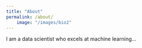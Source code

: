 ```yaml
---
title: "About"
permalink: /about/
	image: "/images/bio2"
---
```

I am a data scientist who excels at machine learning...